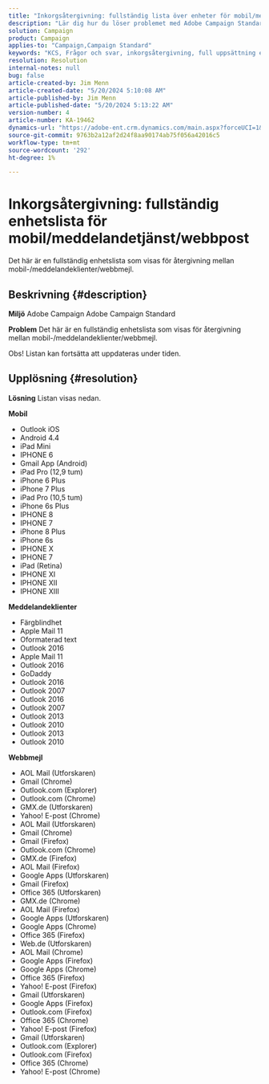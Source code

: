 ```yaml
---
title: "Inkorgsåtergivning: fullständig lista över enheter för mobil/meddelandetjänst/webmail"
description: "Lär dig hur du löser problemet med Adobe Campaign Standard där enhetslistan visas för återgivning mellan mobil-/meddelandeklienter/webbmejl."
solution: Campaign
product: Campaign
applies-to: "Campaign,Campaign Standard"
keywords: "KCS, Frågor och svar, inkorgsåtergivning, full uppsättning enheter, återgivning över, mobil, meddelandeklient, webbpost, ACS, AC, Adobe Campaign, Adobe Campaign Standard"
resolution: Resolution
internal-notes: null
bug: false
article-created-by: Jim Menn
article-created-date: "5/20/2024 5:10:08 AM"
article-published-by: Jim Menn
article-published-date: "5/20/2024 5:13:22 AM"
version-number: 4
article-number: KA-19462
dynamics-url: "https://adobe-ent.crm.dynamics.com/main.aspx?forceUCI=1&pagetype=entityrecord&etn=knowledgearticle&id=26b95038-6716-ef11-9f8a-6045bd006268"
source-git-commit: 9763b2a12af2d24f8aa90174ab75f056a42016c5
workflow-type: tm+mt
source-wordcount: '292'
ht-degree: 1%

---
```


# Inkorgsåtergivning: fullständig enhetslista för mobil/meddelandetjänst/webbpost


Det här är en fullständig enhetslista som visas för återgivning mellan mobil-/meddelandeklienter/webbmejl.

## Beskrivning {#description}


<b>Miljö</b>
Adobe Campaign Adobe Campaign Standard

<b>Problem</b>
Det här är en fullständig enhetslista som visas för återgivning mellan mobil-/meddelandeklienter/webbmejl.

Obs! Listan kan fortsätta att uppdateras under tiden.


## Upplösning {#resolution}


<b>Lösning</b>
Listan visas nedan.

<b>Mobil</b>

- Outlook iOS
- Android 4.4
- iPad Mini
- IPHONE 6
- Gmail App (Android)
- iPad Pro (12,9 tum)
- iPhone 6 Plus
- iPhone 7 Plus
- iPad Pro (10,5 tum)
- iPhone 6s Plus
- IPHONE 8
- IPHONE 7
- iPhone 8 Plus
- iPhone 6s
- IPHONE X
- IPHONE 7
- iPad (Retina)
- IPHONE XI
- IPHONE XII
- IPHONE XIII




<b>Meddelandeklienter</b>

- Färgblindhet
- Apple Mail 11
- Oformaterad text
- Outlook 2016
- Apple Mail 11
- Outlook 2016
- GoDaddy
- Outlook 2016
- Outlook 2007
- Outlook 2016
- Outlook 2007
- Outlook 2013
- Outlook 2010
- Outlook 2013
- Outlook 2010




<b>Webbmejl</b>

- AOL Mail (Utforskaren)
- Gmail (Chrome)
- Outlook.com (Explorer)
- Outlook.com (Chrome)
- GMX.de (Utforskaren)
- Yahoo! E-post (Chrome)
- AOL Mail (Utforskaren)
- Gmail (Chrome)
- Gmail (Firefox)
- Outlook.com (Chrome)
- GMX.de (Firefox)
- AOL Mail (Firefox)
- Google Apps (Utforskaren)
- Gmail (Firefox)
- Office 365 (Utforskaren)
- GMX.de (Chrome)
- AOL Mail (Firefox)
- Google Apps (Utforskaren)
- Google Apps (Chrome)
- Office 365 (Firefox)
- Web.de (Utforskaren)
- AOL Mail (Chrome)
- Google Apps (Firefox)
- Google Apps (Chrome)
- Office 365 (Firefox)
- Yahoo! E-post (Firefox)
- Gmail (Utforskaren)
- Google Apps (Firefox)
- Outlook.com (Firefox)
- Office 365 (Chrome)
- Yahoo! E-post (Firefox)
- Gmail (Utforskaren)
- Outlook.com (Explorer)
- Outlook.com (Firefox)
- Office 365 (Chrome)
- Yahoo! E-post (Chrome)

